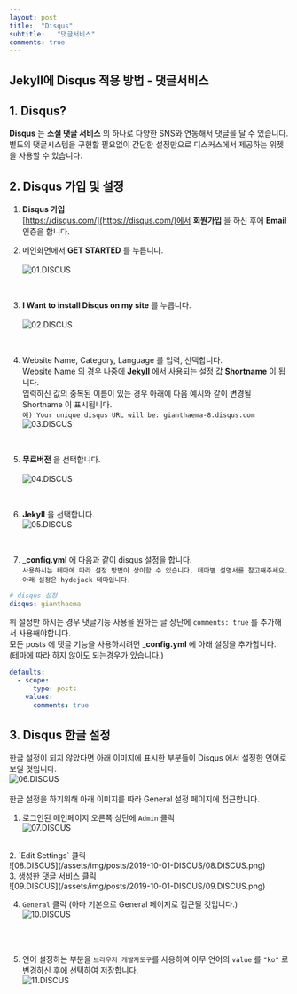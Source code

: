 ```yaml
---
layout: post
title:  "Disqus"
subtitle:   "댓글서비스"
comments: true
---
```


## __Jekyll에 Disqus 적용 방법 - 댓글서비스__

## __1. Disqus?__

__Disqus__ 는 __소셜 댓글 서비스__ 의 하나로 다양한 SNS와 연동해서 댓글을 달 수 있습니다.  
별도의 댓글시스템을 구현할 필요없이 간단한 설정만으로 디스커스에서 제공하는 위젯을 사용할 수 있습니다.


## __2. Disqus 가입 및 설정__

1. __Disqus 가입__  
    [https://disqus.com/](https://disqus.com/)에서 __회원가입__ 을 하신 후에 __Email__ 인증을 합니다.<br>
    
2. 메인화면에서 __GET STARTED__ 를 누릅니다.<br>  
![01.DISCUS](/assets/img/posts/2019-10-01-DISCUS/01.DISCUS.png) 
<br>

3. __I Want to install Disqus on my site__ 를 누릅니다.<br>  
![02.DISCUS](/assets/img/posts/2019-10-01-DISCUS/02.DISCUS.png) 
<br>

4. Website Name, Category, Language 를 입력, 선택합니다.  
   Website Name 의 경우 나중에 __Jekyll__ 에서 사용되는 설정 값 __Shortname__ 이 됩니다.  
   입력하신 값의 중복된 이름이 있는 경우 아래에 다음 예시와 같이 변경될 Shortname 이 표시됩니다.  
   `예) Your unique disqus URL will be: gianthaema-8.disqus.com`<br>
![03.DISCUS](/assets/img/posts/2019-10-01-DISCUS/03.DISCUS.png) 
<br>

5. __무료버전__ 을 선택합니다.<br>  
![04.DISCUS](/assets/img/posts/2019-10-01-DISCUS/04.DISCUS.png) 
<br>

6. __Jekyll__ 을 선택합니다.<br>
![05.DISCUS](/assets/img/posts/2019-10-01-DISCUS/05.DISCUS.png) 
<br>

7. ___config.yml__ 에 다음과 같이 disqus 설정을 합니다.  
`사용하시는 테마에 따라 설정 방법이 상이할 수 있습니다. 테마별 설명서를 참고해주세요. 아래 설정은 hydejack 테마입니다.`
```yaml
# disqus 설정
disqus: gianthaema
```
위 설정만 하시는 경우 댓글기능 사용을 원하는 글 상단에 `comments: true` 를 추가해서 사용해야합니다.  
모든 posts 에 댓글 기능을 사용하시려면 ___config.yml__ 에 아래 설정을 추가합니다.   
(테마에 따라 하지 않아도 되는경우가 있습니다.)
```yaml
defaults:
  - scope:
      type: posts
    values:
      comments: true
```


## __3. Disqus 한글 설정__

한글 설정이 되지 않았다면 아래 이미지에 표시한 부분들이 Disqus 에서 설정한 언어로 보일 것입니다.<br>
![06.DISCUS](/assets/img/posts/2019-10-01-DISCUS/06.DISCUS.png)
<br>
<br>
한글 설정을 하기위해 아래 이미지를 따라 General 설정 페이지에 접근합니다.<br>
1. 로그인된 메인페이지 오른쪽 상단에 `Admin` 클릭<br>
![07.DISCUS](/assets/img/posts/2019-10-01-DISCUS/07.DISCUS.png)
 <br>
2. `Edit Settings` 클릭<br>
![08.DISCUS](/assets/img/posts/2019-10-01-DISCUS/08.DISCUS.png)
<br>
3. 생성한 댓글 서비스 클릭<br>
![09.DISCUS](/assets/img/posts/2019-10-01-DISCUS/09.DISCUS.png)
<br>

4. `General` 클릭 (아마 기본으로 General 페이지로 접근될 것입니다.)<br>
![10.DISCUS](/assets/img/posts/2019-10-01-DISCUS/10.DISCUS.png)
<br>
<br>

5. 언어 설정하는 부분을 `브라우저 개발자도구`를 사용하여 아무 언어의 `value` 를 `"ko"` 로 변경하신 후에 선택하여 저장합니다.<br>
![11.DISCUS](/assets/img/posts/2019-10-01-DISCUS/11.DISCUS.png)
<br>






